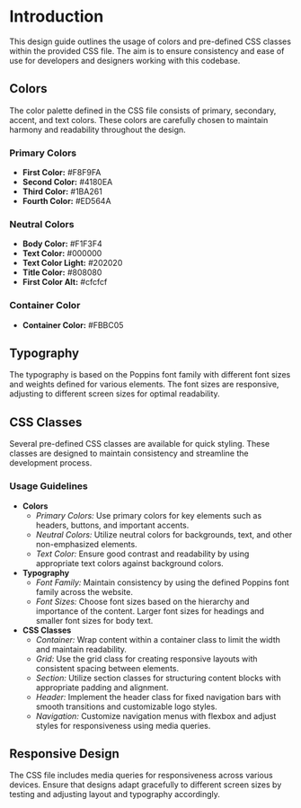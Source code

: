 # Introduction
This design guide outlines the usage of colors and pre-defined CSS classes within the provided CSS file. The aim is to ensure consistency and ease of use for developers and designers working with this codebase.

## Colors
The color palette defined in the CSS file consists of primary, secondary, accent, and text colors. These colors are carefully chosen to maintain harmony and readability throughout the design.

### Primary Colors
- **First Color:** #F8F9FA
- **Second Color:** #4180EA
- **Third Color:** #1BA261
- **Fourth Color:** #ED564A

### Neutral Colors
- **Body Color:** #F1F3F4
- **Text Color:** #000000
- **Text Color Light:** #202020
- **Title Color:** #808080
- **First Color Alt:** #cfcfcf

### Container Color
- **Container Color:** #FBBC05

## Typography
The typography is based on the Poppins font family with different font sizes and weights defined for various elements. The font sizes are responsive, adjusting to different screen sizes for optimal readability.

## CSS Classes
Several pre-defined CSS classes are available for quick styling. These classes are designed to maintain consistency and streamline the development process.

### Usage Guidelines
- **Colors**
  - *Primary Colors:* Use primary colors for key elements such as headers, buttons, and important accents.
  - *Neutral Colors:* Utilize neutral colors for backgrounds, text, and other non-emphasized elements.
  - *Text Color:* Ensure good contrast and readability by using appropriate text colors against background colors.
- **Typography**
  - *Font Family:* Maintain consistency by using the defined Poppins font family across the website.
  - *Font Sizes:* Choose font sizes based on the hierarchy and importance of the content. Larger font sizes for headings and smaller font sizes for body text.
- **CSS Classes**
  - *Container:* Wrap content within a container class to limit the width and maintain readability.
  - *Grid:* Use the grid class for creating responsive layouts with consistent spacing between elements.
  - *Section:* Utilize section classes for structuring content blocks with appropriate padding and alignment.
  - *Header:* Implement the header class for fixed navigation bars with smooth transitions and customizable logo styles.
  - *Navigation:* Customize navigation menus with flexbox and adjust styles for responsiveness using media queries.

## Responsive Design
The CSS file includes media queries for responsiveness across various devices. Ensure that designs adapt gracefully to different screen sizes by testing and adjusting layout and typography accordingly.


